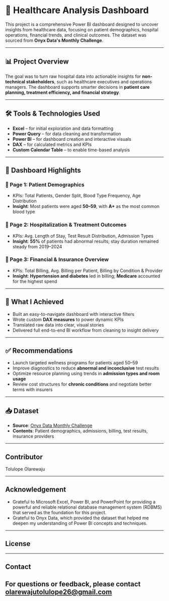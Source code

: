 # 🏥 Healthcare Analysis Dashboard

This project is a comprehensive Power BI dashboard designed to uncover insights from healthcare data, focusing on patient demographics, hospital operations, financial trends, and clinical outcomes. The dataset was sourced from **Onyx Data's Monthly Challenge**.

---

## 📊 Project Overview

The goal was to turn raw hospital data into actionable insights for **non-technical stakeholders**, such as healthcare executives and operations managers. The dashboard supports smarter decisions in **patient care planning, treatment efficiency, and financial strategy**.

---

## 🛠 Tools & Technologies Used

- **Excel** – for initial exploration and data formatting  
- **Power Query** – for data cleaning and transformation  
- **Power BI** – for dashboard creation and interactive visuals  
- **DAX** – for calculated metrics and KPIs  
- **Custom Calendar Table** – to enable time-based analysis

---

## 📌 Dashboard Highlights

### 🔹 Page 1: Patient Demographics
- KPIs: Total Patients, Gender Split, Blood Type Frequency, Age Distribution  
- **Insight**: Most patients were aged **50–59**, with **A+** as the most common blood type

### 🔹 Page 2: Hospitalization & Treatment Outcomes
- KPIs: Avg. Length of Stay, Test Result Distribution, Admission Types  
- **Insight**: **55%** of patients had abnormal results; stay duration remained steady from 2019–2024

### 🔹 Page 3: Financial & Insurance Overview
- KPIs: Total Billing, Avg. Billing per Patient, Billing by Condition & Provider  
- **Insight**: **Hypertension and diabetes** led in billing; **Medicare** accounted for the highest spend

---

## 🚀 What I Achieved

- Built an easy-to-navigate dashboard with interactive filters  
- Wrote custom **DAX measures** to power dynamic KPIs  
- Translated raw data into clear, visual stories  
- Delivered full end-to-end BI workflow from cleaning to insight delivery

---

## ✅ Recommendations

- Launch targeted wellness programs for patients aged 50–59  
- Improve diagnostics to reduce **abnormal and inconclusive** test results  
- Optimize resource planning using trends in **admission types and room usage**  
- Review cost structures for **chronic conditions** and negotiate better terms with insurers

---

## 📥 Dataset

- **Source**: [Onyx Data Monthly Challenge](https://www.onyxdata.co.uk/)
- **Contents**: Patient demographics, admissions, billing, test results, insurance providers

---

## Contributor
Tolulope Olarewaju

---

## Acknowledgement 
+ Grateful to Microsoft Excel, Power BI, and PowerPoint for providing a powerful and reliable relational database management system (RDBMS) that served as the foundation for this project.
+ Grateful to Onyx Data, which provided the dataset that helped me deepen my understanding of Power BI concepts and techniques.

---

## License 

---
## Contact
For questions or feedback, please contact olarewajutolulope26@gmail.com
---

